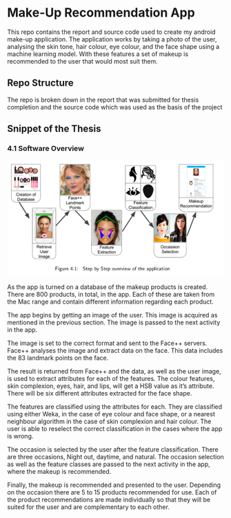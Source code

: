 # Make-Up Recommendation App
This repo contains the report and source code used to create my android make-up application. The application works by taking a photo of the user, analysing the skin tone, hair colour, eye colour, and the face shape using a machine learning model. With these features a set of makeup is recommended to the user that would most suit them.

## Repo Structure
The repo is broken down in the report that was submitted for thesis completion and the source code which was used as the basis of the project

## Snippet of the Thesis

### 4.1 Software Overview
![software overview](https://github.com/roryoreilly/thesis-make-up-recommender/blob/master/img/app-process.png)

As the app is turned on a database of the makeup products is created. There are 800 products, in total, in the app. Each of these are taken from the Mac range and contain different information regarding each product.

The app begins by getting an image of the user. This image is acquired as mentioned in the previous section. The image is passed to the next activity in the app.

The image is set to the correct format and sent to the Face++ servers. Face++ analyses the image and extract data on the face. This data includes the 83 landmark points on the face.

The result is returned from Face++ and the data, as well as the user image, is used to extract attributes for each of the features. The colour features, skin complexion, eyes, hair, and lips, will get a HSB value as it’s attribute. There will be six different attributes extracted for the face shape.

The features are classified using the attributes for each. They are classified using either Weka, in the case of eye colour and face shape, or a nearest neighbour algorithm in the case of skin complexion and hair colour. The user is able to reselect the correct classification in the cases where the app is wrong.

The occasion is selected by the user after the feature classification. There are three occasions, Night out, daytime, and natural. The occasion selection as well as the feature classes are passed to the next activity in the app, where the makeup is recommended.

Finally, the makeup is recommended and presented to the user. Depending on the occasion there are 5 to 15 products recommended for use. Each of the product recommendations are made individually so that they will be suited for the user and are complementary to each other.
